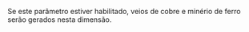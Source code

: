 Se este parâmetro estiver habilitado, veios de cobre e minério de ferro serão gerados nesta dimensão.
